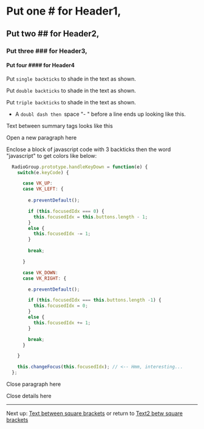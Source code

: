 
# Put one # for Header1, 
## Put two ## for Header2, 
### Put three ### for Header3, 
#### Put four #### for Header4

Put `single backticks` to shade in the text as shown.

Put ``double backticks`` to shade in the text as shown.

Put ```triple backticks``` to shade in the text as shown.

- A `doubl dash then `space "- " before a line ends up looking like this.

<Text between angle brackets looks like this>
  
<summary>Text between summary tags looks like this</summary>

<p>
  Open a new paragraph here

Enclose a block of javascript code with 3 backticks then the word "javascript" to get colors like below: 
  
```javascript
  RadioGroup.prototype.handleKeyDown = function(e) {
    switch(e.keyCode) {

      case VK_UP:
      case VK_LEFT: {
        
        e.preventDefault();

        if (this.focusedIdx === 0) {
          this.focusedIdx = this.buttons.length - 1;
        }
        else {
          this.focusedIdx -= 1;
        }
        
        break;

      }

      case VK_DOWN:
      case VK_RIGHT: {

        e.preventDefault();

        if (this.focusedIdx === this.buttons.length -1) {
          this.focusedIdx = 0;
        }
        else {
          this.focusedIdx += 1;
        }

        break;
      }

    }

    this.changeFocus(this.focusedIdx); // <-- Hmm, interesting...
  };
```
Close paragraph here
</p>
Close details here
</details>

- - -
Next up: [Text between square brackets](ND024_Part2_Lesson11_15.md) or return to [Text2 betw square brackets](./ND024_TableOfContents.md)
